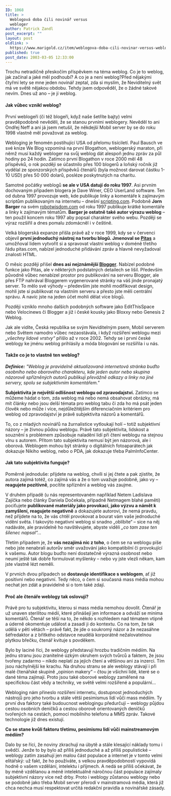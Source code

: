```yaml
---
ID: 1068
title: >
  Weblogová doba čili novinář versus
  webloger
author: Patrick Zandl
post_excerpt: ""
layout: post
oldlink: >
  https://www.marigold.cz/item/weblogova-doba-cili-novinar-versus-webloger
published: true
post_date: 2003-03-05 12:33:00
---
```

Trochu netradičně přeskočím příspěvkem na téma weblog. Co je to weblog, jak začínal a jaké měl podhoubí? A co je a není weblog?<!--more-->Před nějakými čtyřmi lety se mne jeden novinář zeptal, zda si myslím, že Neviditelný svět má ve světě nějakou obdobu. Tehdy jsem odpověděl, že o žádné takové nevím. Dnes už ano &#8211; je jí weblog. 
<H4>Jak vůbec vznikl weblog? </H4>
<p>
První weblogeři (či též blogeři, když naše šetříte bajty) velmi pravděpodobně nevěděli, že se stanou prvními weblogery. Nevěděl to ani Ondřej Neff a ani já jsem netušil, že někdejší Mobil server by se do roku 1998 vlastně měl považovat za weblog. 
<p>
Webloging je fenomén postihující USA od přelomu tisíciletí. Paul Bausch ve své knize We Blog vzpomíná na první Blogathon, weblogerský maraton, při němž musí každý webloger na svůj weblog dát alespoň jednu zpráv za půl hodiny po 24 hodin. Zatímco první Blogathon v roce 2000 měl 48 příspěvků, o rok později se účastnilo přes 100 blogerů a loňský ročník již vydělal ze sponzorských příspěvků čtenářů (byla možnost darovat částku 1-10 USD) přes 50 000 dolarů, posléze poskytnutých na charitu. 
<p>
Samotné počátky weblogů <STRONG>se ale v USA datují do roku 1997</STRONG>. Asi prvním dochovaným případem blogera je Dave Winer, CEO UserLand software. Ten od dubna 1997 provozuje web, kde publikuje linky a komentáře k zajímavým scriptům publikovaným na internetu &#8211; dnešní <A href="http://www.scripting.com/" target=_blank>scripting.com</A>. Podobně <STRONG>Jorn Barger</STRONG> na svém <A href="http://www.robotwisdom.com/">robotwisdom.com</A> od roku 1997 publikuje krátké komentáře a linky k zajímavým tématům. <STRONG>Barger je ostatně také autor výrazu weblog</STRONG> &#8211; ten použil koncem roku 1997 aby popsal charakter svého webu. Později se výraz rozšířil a dnes pomalu zdomácněl i v češtině. 
<p>
Velká blogerská expanze přišla právě až v roce 1999, kdy se v červenci objevil <STRONG>první jednoduchý nástroj na tvorbu blogů. Jmenoval se </STRONG><A href="http://www.pitas.com/" target=_blank><STRONG>Pitas</STRONG></A> a umožňoval lidem vytvořit si a spravovat vlastní weblog v doméně třetího řádu pitas.com, nabízel jednoduché přidávání zpráv a hlavně nevyžadoval znalosti HTML. 
<p>
O měsíc později přišel <STRONG>dnes asi nejznámější <A href="http://www.blogger.com/">Blogger</A></STRONG>. Nabízel podobné funkce jako Pitas, ale v některých podstatných detailech se lišil. Především původně vůbec nenabízel prostor pro publikování na serveru Blogger, ale přes FTP nahrával Bloggerem vygenerované stránky na váš jinde pronajatý server. To mělo své výhody &#8211; především jste mohli modifikovat design, mohli jste si publikovat na vlastním serveru a přesto jste měli centrální správu. A navíc jste na jeden účet mohli dělat více blogů. 
<p>
Později vzniklo mnoho dalších podobných software jako EditThisSpace nebo Velocinews či Blogger a již i české kousky jako Bloxxy nebo Genesis 2 Weblog. 
<p>
Jak ale vidíte, Česká republika se svým Neviditelným psem, Mobil serverem nebo Světem namodro vůbec nezaostávala, i když rozšíření weblogu mezi <EM>&#8222;všechny lidové vrstvy&#8220;</EM> přišlo až v roce 2002. Tehdy se i první české weblogy ke jménu weblog prihlásily a móda blogování se rozšířila i u nás. 
<H4>Takže co je to vlastně ten weblog? </H4>
<p>
<EM><STRONG>Definice:</STRONG> "Weblog je pravidelně aktualizovaná internetová stránka buďto osobního nebo oborového charakteru, kde jeden autor nebo skupina názorově spřízněných autorů publikují převážně odkazy a linky na jiné servery, spolu se subjektivním komentářem."</EM> 
<p>
<STRONG>Subjektivita je největší odlišnost weblogu od zpravodajství.</STRONG> Zatímco se můžeme hádat o tom, zda weblog má nebo nemá obsahovat obrázky, má mít články nebo jsou delší témata pro weblog tabu či zda ho má psát jeden člověk nebo může i více, nejdůležitějším diferenciačním kritériem pro weblog od zpravodajství je právě subjektivita názorů a komentářů. 
<p>
To, co z mladých novinářů na žurnalistice vytloukají holí &#8211; totiž subjektivní názory &#8211; je živnou půdou weblogu. Právě tato subjektivita, lidskost a souznění s problémem způsobuje naladění lidí při čtení weblogu na stejnou vlnu s autorem. Přitom tato subjektivita nemusí být jen názorová, ale i oborová. Weblogem mohou být stránky o digitálních fotoaparátech jak dokazuje Nikiho weblog, nebo o PDA, jak dokazuje třeba PalmInfoCenter. 
<H4>Jak tato subjektivita funguje?</H4>
<p>
Poměrně jednoduše: přijdete na weblog, chvíli si jej čtete a pak zjistíte, že autora zajímá totéž, co zajímá vás a že o tom uvažuje podobně, jako vy &#8211; <STRONG>reagujete pozitivně</STRONG>, pocítíte spříznění a weblog vás zaujme. 
<p>
V druhém případě (u nás representovaném například Netem Ladislava Zajíčka nebo články Daniela Dočekala, případně Netmagem blahé paměti) pociťujete <STRONG>publikované materiály jako provokaci, jako výzvu a námět k zamyšlení, reagujete negativně</STRONG> a dokazujete autorovi, že nemá pravdu, než přijdete na to, že vás chtěl provokovat a bourat vám vaše jednoduché vidění světa. I takovýto negativní weblog si snadno &#8222;oblíbíte&#8220; &#8211; sice na něj nadáváte, ale pravidelně ho navštěvujete, abyste viděli <EM>&#8222;co tam zase ten šílenec napsal&#8220;...</EM> 
<p>
Třetím případem je, že <STRONG>vás nezajímá nic z toho</STRONG>, o čem se na weblogu píše nebo jste nenabrali autorův směr uvažování jako kompatibilní či provokující k vašemu. Autor blogu buďto není dostatečně výrazná osobnost nebo neumí ještě tak dobře formulovat myšlenky &#8211; nebo vy jste vlezli někam, kam jste vlastně lézt neměli. 
<p>
V prvních dvou případech se <STRONG>dostavuje identifikace s weblogem</STRONG>, ať již positivní nebo negativní. Tedy něco, o čem si současná mass média mohou nechat jen zdát a pravidelně si o tom také zdají. 
<H4>Proč ale čtenáře weblogy tak oslovují? </H4>
<p>
Právě pro tu subjektivitu, kterou si mass média nemohou dovolit. Čtenář je už unaven sterilitou médií, které přinášejí jen informace a odváží se minima komentářů. Čtenář se těší na to, že někdo s rozhledem nad tématem vtipně a úderně okomentuje událost a zasadí ji do kontextu. Co na tom, že tak udělá v pěti větách &#8211; právě fakt, že jde o soukromý názor a že nezasáhne šéfredaktor a z břitkého odstavce neudělá korporátně nežalovatelnou plytkou břečku, čtenář kvituje s povděkem. 
<p>
Bylo by laciné říci, že weblogy představují hrozbu tradičním médiím. Na jednu stranu jsou zranitelné úzkým okruhem svých tvůrců a faktem, že jsou tvořeny zadarmo &#8211; nikdo neplatí za jejich čtení a většinou ani za inzerci. Tím jsou náchylnější ke krachu. Na druhou stranu se ale weblogy stávají i při malé čtenářské skupině &#8222;opinion makery&#8220; &#8211; čtou je všichni lidé, které se o dané téma zajímají. Proto jsou také oborové weblogy zaměřené na specifickou část vědy a techniky, ve světě velmi rozšířené a populární... 
<p>
Webloging nám přineslo rozšíření internetu, dostupnost jednoduchých nástrojů pro jeho tvorbu a stále větší pesimismus lidí vůči mass médiím. Ty první dva faktory také budoucnost weblogingu předurčují &#8211; weblogy půjdou cestou osobních deníčků a cestou oborově orientovaných deníčků tvořených na cestách, pomocí mobilního telefonu a MMS zpráv. Takové technologie již dnes existují. 
<p>
<STRONG>Co se stane kvůli faktoru třetímu, pesimismu lidí vůči mainstreamovým médiím?</STRONG> 
<p>
Dalo by se říci, že noviny zkrachují na úbytě a stále klesající náklady tomu i svědčí. Jenže to by bylo až příliš jednoduché a až příliš populistické &#8211; weblogy zatím zasahují jen malou část populace a internet je v tomto velmi elitářský: už fakt, že ho používáte, s velkou pravděpodobností vypovídá hodně o vašem vzdělání, intelektu i příjmech. A nedá se příliš očekávat, že by méně vzdělanou a méně intelektuálně náročnou část populace zajímaly subjektivní názory více než drby. Proto i weblogy zůstanou weblogy nebo se podobně jako třeba Mobil server přerodí v mainstramová média, která již chca nechca musí respektovat určitá redakční pravidla a novinářské zásady. </p>
